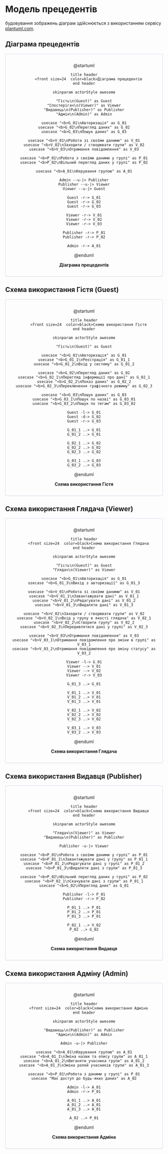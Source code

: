 # Модель прецедентів

будовування зображень діаграм здійснюється з використанням сервісу [plantuml.com](https://plantuml.com/). 

## Діаграма прецедентів

<center style="
    border-radius:4px;
    border: 1px solid #cfd7e6;
    box-shadow: 0 1px 3px 0 rgba(89,105,129,.05), 0 1px 1px 0 rgba(0,0,0,.025);
    padding: 1em;"
>

@startuml

    title header
        <front size=24  color=black>Діаграма прецедентів
    end header

    skinparam actorStyle awesome

    "Гість\n(Guest)" as Guest
    "Спостерігач\n(Viewer)" as Viewer
    "Видавець\n(Publisher)" as Publisher
    "Адмін\n(Admin)" as Admin

    usecase "<b>G_01\nАвторизація" as G_01
    usecase "<b>G_02\nПерегляд даних" as G_02
    usecase "<b>G_03\nПошук даних" as G_03

    usecase "<b>V_01\nРобота зі своїми даними" as V_01
    usecase "<b>V_02\nЗаходити / створювати групи" as V_02
    usecase "<b>V_03\nОтримання повідомлення" as V_03

    usecase "<b>P_01\nРобота з своїми даними у групі" as P_01
    usecase "<b>P_02\nВільний перегляд даних у групі" as P_02

    usecase "<b>A_01\nКерування групою" as A_01

    Admin --u-|> Publisher
    Publisher --u-|> Viewer
    Viewer --u-|> Guest
    
    Guest -r-> G_01
    Guest -r-> G_02
    Guest -r-> G_03

    Viewer -r-> V_01
    Viewer -r-> V_02
    Viewer -r-> V_03

    Publisher -r-> P_01
    Publisher -r-> P_02

    Admin -r-> A_01

@enduml

**Діаграма прецедентів**

</center>

## Схема використання Гістя (Guest)

<center style="
    border-radius:4px;
    border: 1px solid #cfd7e6;
    box-shadow: 0 1px 3px 0 rgba(89,105,129,.05), 0 1px 1px 0 rgba(0,0,0,.025);
    padding: 1em;"
>

@startuml

    title header
        <front size=24  color=black>Схема використання Гістя
    end header

    skinparam actorStyle awesome

    "Гість\n(Guest)" as Guest

    usecase "<b>G_01\nАвторизація" as G_01
    usecase "<b>G_01_1\nРеєстрація" as G_01_1
    usecase "<b>G_01_2\nВхід у систему" as G_01_2

    usecase "<b>G_02\nПерегляд даних" as G_02
    usecase "<b>G_02_1\nПерегляд інформації про дані" as G_02_1
    usecase "<b>G_02_2\nПоказ даних" as G_02_2
    usecase "<b>G_02_3\nПереключення графічного режиму" as G_02_3

    usecase "<b>G_03\nПошук даних" as G_03
    usecase "<b>G_03_1\nПошук по назві" as G_03_01
    usecase "<b>G_03_2\nПошук по тегам" as G_03_02

    Guest -l-> G_01
    Guest -d-> G_02
    Guest -r-> G_03

    G_01_1 ..> G_01
    G_01_2 ..> G_01

    G_02_1 ..> G_02
    G_02_2 ..> G_02
    G_02_3 ..> G_02

    G_03_1 ..> G_03
    G_03_2 ..> G_03

@enduml

**Схема використання Гістя**

</center>

## Схема використання Глядача (Viewer)

<center style="
    border-radius:4px;
    border: 1px solid #cfd7e6;
    box-shadow: 0 1px 3px 0 rgba(89,105,129,.05), 0 1px 1px 0 rgba(0,0,0,.025);
    padding: 1em;"
>

@startuml

    title header
        <front size=24  color=black>Схема використання Глядача
    end header

    skinparam actorStyle awesome

    "Гість\n(Guest)" as Guest
    "Глядач\n(Viewer)" as Viewer

    usecase "<b>G_01\nАвторизація" as G_01
    usecase "<b>G_01_3\nВихід з авторизації" as G_01_3

    usecase "<b>V_01\nРобота зі своїми даними" as V_01
    usecase "<b>V_01_1\nЗавантажувати дані" as V_01_1
    usecase "<b>V_01_2\nРедагувати дані" as V_01_2
    usecase "<b>V_01_3\nВидаляти дані" as V_01_3

    usecase "<b>V_02\nЗаходити / створювати групи" as V_02
    usecase "<b>V_02_1\nВхід у групу в якості глядача" as V_02_1
    usecase "<b>V_02_2\nСтворити групу" as V_02_2
    usecase "<b>V_02_3\nПередивлятися дані у групі" as V_02_3
    
    usecase "<b>V_03\nОтримання повідомлення" as V_03
    usecase "<b>V_03_1\nОтримання повідомлення про зміни в групі" as V_03_1
    usecase "<b>V_03_2\nОтримання повідомлення про зміну статусу" as V_03_2

    Viewer -l-> G_01
    Viewer --> V_01
    Viewer --> V_02
    Viewer -r-> V_03

    G_01_3 ..> G_01

    V_01_1 ..> V_01
    V_01_2 ..> V_01
    V_01_3 ..> V_01

    V_02_1 ..> V_02
    V_02_2 ..> V_02
    V_02_3 ..> V_02

    V_03_1 ..> V_03
    V_03_2 ..> V_03

@enduml

**Схема використання Глядача**

</center>

## Схема використання Видавця (Publisher)

<center style="
    border-radius:4px;
    border: 1px solid #cfd7e6;
    box-shadow: 0 1px 3px 0 rgba(89,105,129,.05), 0 1px 1px 0 rgba(0,0,0,.025);
    padding: 1em;"
>

@startuml

    title header
        <front size=24  color=black>Схема використання Видавця
    end header

    skinparam actorStyle awesome

    "Глядач\n(Viewer)" as Viewer
    "Видавець\n(Publisher)" as Publisher

    Publisher -u-|> Viewer

    usecase "<b>P_01\nРобота з своїми даними у групі" as P_01
    usecase "<b>P_01_1\nЗавантажувати дані у групу" as P_01_1
    usecase "<b>P_01_2\nРедагувати дані у групі" as P_01_2
    usecase "<b>P_01_3\nВидаляти дані з групи" as P_01_3
    
    usecase "<b>P_02\nВільний перегляд даних у групі" as P_02
    usecase "<b>P_02_1\nСкачувати дані з групи" as P_01_1
    usecase "<b>G_02\nПерегляд дних" as G_01

    Publisher -l-> P_01
    Publisher -r-> P_02

    P_01_1 ..> P_01
    P_01_2 ..> P_01
    P_01_3 ..> P_01

    P_02_1 ..> V_02
    P_02 ..> G_02

@enduml

**Схема використання Видавця**

</center>

## Схема використання Адміну (Admin)

<center style="
    border-radius:4px;
    border: 1px solid #cfd7e6;
    box-shadow: 0 1px 3px 0 rgba(89,105,129,.05), 0 1px 1px 0 rgba(0,0,0,.025);
    padding: 1em;"
>

@startuml

    title header
        <front size=24  color=black>Схема використання Адміна
    end header

    skinparam actorStyle awesome

    "Видавець\n(Publisher)" as Publisher
    "Адмін\n(Admin)" as Admin

    Admin -u-|> Publisher

    usecase "<b>A_01\nКерування групою" as A_01
    usecase "<b>A_01_1\nЗміна назви та опису групи" as A_01_1
    usecase "<b>A_01_2\nВиганяти учасника групи" as A_01_2
    usecase "<b>A_01_3\nЗміна ролей учасників групи" as A_01_3
    
    usecase "<b>P_01\nРобота з даними у групі" as P_01
    usecase "Має доступ до будь-яких даних" as A_02

    Admin -l-> A_01
    Admin -r-> P_01

    A_01_1 ..> A_01
    A_01_2 ..> A_01
    A_01_3 ..> A_01

    A_02 ..> P_01

@enduml

**Схема використання Адміна**

</center>